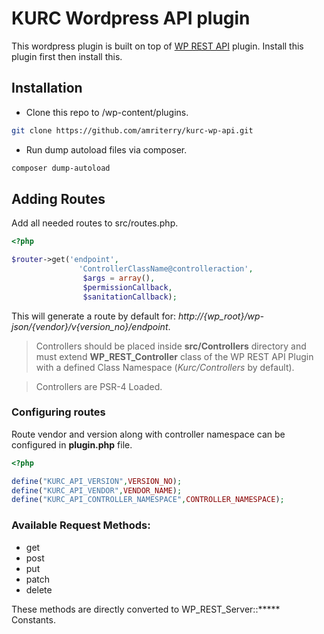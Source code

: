 # KURC Wordpress API plugin

This wordpress plugin is built on top of [WP REST API](http://v2.wp-api.org/) plugin. Install this plugin first then install this.

## Installation

* Clone this repo to <wp-dir>/wp-content/plugins.
``` sh
git clone https://github.com/amriterry/kurc-wp-api.git
```

* Run dump autoload files via composer.
``` sh
composer dump-autoload
```

## Adding Routes

Add all needed routes to src/routes.php.

``` php
<?php

$router->get('endpoint',
               'ControllerClassName@controlleraction',
                $args = array(),
                $permissionCallback,
                $sanitationCallback);
```

This will generate a route by default for:
*http://{wp_root}/wp-json/{vendor}/v{version_no}/endpoint*.

> Controllers should be placed inside **src/Controllers** directory and must extend **WP_REST_Controller** class of the WP REST API Plugin with a defined Class Namespace (*Kurc/Controllers* by default). 

> Controllers are PSR-4 Loaded.

### Configuring routes

Route vendor and version along with controller namespace can be configured in **plugin.php** file.

``` php
<?php 

define("KURC_API_VERSION",VERSION_NO);
define("KURC_API_VENDOR",VENDOR_NAME);
define("KURC_API_CONTROLLER_NAMESPACE",CONTROLLER_NAMESPACE);

```

### Available Request Methods:
* get
* post
* put
* patch
* delete

These methods are directly converted to WP_REST_Server::***** Constants.